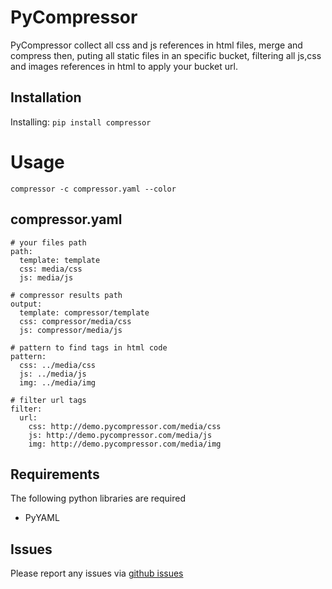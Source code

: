 PyCompressor
======================

PyCompressor collect all css and js references in html files, merge and compress then, puting all static files in an specific bucket, filtering all js,css and images references in html to apply your bucket url.

Installation
-----------------

Installing: `pip install compressor`

Usage
=======

    compressor -c compressor.yaml --color

compressor.yaml
-----------------

    # your files path
    path:
      template: template
      css: media/css
      js: media/js
     
    # compressor results path
    output:
      template: compressor/template
      css: compressor/media/css
      js: compressor/media/js

    # pattern to find tags in html code
    pattern:
      css: ../media/css
      js: ../media/js
      img: ../media/img

    # filter url tags
    filter:
      url: 
        css: http://demo.pycompressor.com/media/css
        js: http://demo.pycompressor.com/media/js
        img: http://demo.pycompressor.com/media/img

Requirements
------------
The following python libraries are required

* PyYAML


Issues
------

Please report any issues via [github issues](https://github.com/marcelnicolay/pycompressor/issues)